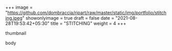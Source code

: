 +++
image = "https://github.com/dombraccia/ripart/raw/master/static/img/portfolio/stitching.jpeg"
showonlyimage = true
draft = false
date = "2021-08-28T19:53:42+05:30"
title = "STITCHING"
weight = 4 
+++

thumbnail

<!--more-->

body

